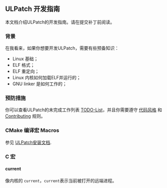 ## ULPatch 开发指南

本文档介绍ULPatch的开发指南。请在提交补丁前阅读。


### 背景

在我看来，如果你想要开发ULPatch，需要有些预备知识：

- Linux 基础；
- ELF 格式；
- ELF 重定向；
- Linux 内核如何加载ELF并运行的；
- GNU linker 是如何工作的；


### 预防措施

你可以查看ULPatch的未完成工作列表 [TODO-List](./TODO.md)，并且你需要遵守 [代码风格](./code-style.md) 和 [Contributing](./CONTRIBUTING.md) 规则。


### CMake 编译宏 Macros

参见 [ULPatch安装文档](./INSTALL.md).


### C 宏

#### current

像内核的 `current`，`current`表示当前被打开的远端进程。
